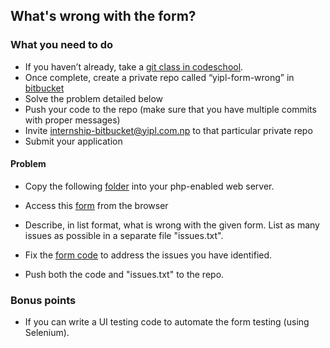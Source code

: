 ## What's wrong with the form?

### What you need to do

* If you haven’t already, take a [git class in codeschool](https://www.simplilearn.com/learn-git-basics-skillup).
* Once complete, create a private repo called “yipl-form-wrong” in [bitbucket](https://bitbucket.org)
* Solve the problem detailed below
* Push your code to the repo (make sure that you have multiple commits with proper messages) 
* Invite internship-bitbucket@yipl.com.np to that particular private repo
* Submit your application

#### Problem

* Copy the following [folder](code) into your php-enabled web server. 
* Access this [form](code/form.php) from the browser

* Describe, in list format, what is wrong with the given form. List as many issues as possible in a separate file "issues.txt". 
* Fix the [form code](code/form.php) to address the issues you have identified.
* Push both the code and "issues.txt" to the repo.

### Bonus points

* If you can write a UI testing code to automate the form testing (using Selenium).


